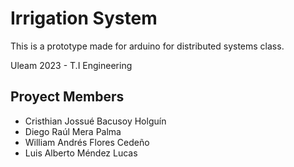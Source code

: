 # Irrigation System

This is a prototype made for arduino for distributed systems class.

Uleam 2023 - T.I Engineering

## Proyect Members

- Cristhian Jossué Bacusoy Holguín
- Diego Raúl Mera Palma
- William Andrés Flores Cedeño
- Luis Alberto Méndez Lucas

